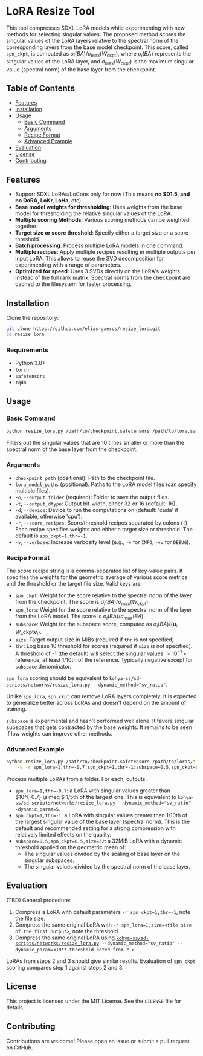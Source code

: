 # LoRA Resize Tool

This tool compresses SDXL LoRA models while experimenting with new methods for selecting singular values. The proposed method scores the singular values of the LoRA layers relative to the spectral norm of the corresponding layers from the base model checkpoint. This score, called `spn_ckpt`, is computed as $\sigma_i(BA) / \sigma_{\text{max}}(W_{\text{ckpt}})$, where $\sigma_i(BA)$ represents the singular values of the LoRA layer, and $\sigma_{\text{max}}(W_{\text{ckpt}})$ is the maximum singular value (spectral norm) of the base layer from the checkpoint.

## Table of Contents

- [Features](#features)
- [Installation](#installation)
- [Usage](#usage)
  - [Basic Command](#basic-command)
  - [Arguments](#arguments)
  - [Recipe Format](#recipe-format)
  - [Advanced Example](#advanced-example)
- [Evaluation](#evaluation)
- [License](#license)
- [Contributing](#contributing)

## Features

- Support SDXL LoRAs/LoCons only for now (This means **no SD1.5, and no DoRA, LoKr, LoHa**, etc).
- **Base model weights for thresholding**: Uses weights from the base model for thresholding the relative singular values of the LoRA.
- **Multiple scoring Methods**: Various scoring methods can be weighted together.
- **Target size or score threshold**: Specify either a target size or a score threshold.
- **Batch processing**: Process multiple LoRA models in one command.
- **Multiple recipes**: Apply multiple recipes resulting in multiple outputs per input LoRA. This allows to reuse the SVD decomposition for experimenting with a range of parameters.
- **Optimized for speed**: Uses 3 SVDs directly on the LoRA's weights instead of the full rank matrix. Spectral norms from the checkpoint are cached to the filesystem for faster processing.

## Installation

Clone the repository:

```sh
git clone https://github.com/elias-gaeros/resize_lora.git
cd resize_lora
```

### Requirements

- Python 3.8+
- `torch`
- `safetensors`
- `tqdm`

## Usage

### Basic Command

```sh
python resize_lora.py /path/to/checkpoint.safetensors /path/to/lora.safetensors -o /path/to/output/folder
```

Filters out the singular values that are 10 times smaller or more than the spectral norm of the base layer from the checkpoint.

### Arguments

- `checkpoint_path` (positional): Path to the checkpoint file.
- `lora_model_paths` (positional): Paths to the LoRA model files (can specify multiple files).
- `-o`, `--output_folder` (required): Folder to save the output files.
- `-t`, `--output_dtype`: Output bit-width, either 32 or 16 (default: 16).
- `-d`, `--device`: Device to run the computations on (default: 'cuda' if available, otherwise 'cpu').
- `-r`, `--score_recipes`: Score/threshold recipes separated by colons (`:`). Each recipe specifies weights and either a target size or threshold. The default is `spn_ckpt=1,thr=-1`.
- `-v`, `--verbose`: Increase verbosity level (e.g., `-v` for `INFO`, `-vv` for `DEBUG`).

### Recipe Format

The score recipe string is a comma-separated list of key-value pairs. It specifies the weights for the geometric average of various score metrics and the threshold or the target file size. Valid keys are:

- `spn_ckpt`: Weight for the score relative to the spectral norm of the layer from the checkpoint. The score is $\sigma_i(BA) / \sigma_\text{max}\left(W_\text{ckpt}\right)$.
- `spn_lora`: Weight for the score relative to the spectral norm of the layer from the LoRA model. The score is $\sigma_i(BA) / \sigma_\text{max}\left(BA\right)$.
- `subspace`: Weight for the subspace score, computed as $\sigma_i(BA) / \left\langle \mathbf{u}_i, W\_\text{ckpt} \mathbf{v}_i \right\rangle$.
- `size`: Target output size in MiBs (required if `thr` is not specified).
- `thr`: Log base 10 threshold for scores (required if `size` is not specified). A threshold of -1 (the default) will select the singular values $> 10^{-1} \times \text{reference}$, at least 1/10th of the reference. Typically negative except for `subspace` denominator.

`spn_lora` scoring should be equivalent to `kohya-ss/sd-scripts/networks/resize_lora.py --dynamic_method="sv_ratio"`.

Unlike `spn_lora`, `spn_ckpt` can remove LoRA layers completely. It is expected to generalize better across LoRAs and doesn't depend on the amount of training.

`subspace` is experimental and hasn't performed well alone. It favors singular subspaces that gets contracted by the base weights. It remains to be seen if low weights can improve other methods.

### Advanced Example

```sh
python resize_lora.py /path/to/checkpoint.safetensors /path/to/loras/*.safetensors -o /path/to/output/folder \
    -v -r spn_lora=1,thr=-0.7:spn_ckpt=1,thr=-1:subspace=0.5,spn_ckpt=0.5,size=32
```

Process multiple LoRAs from a folder. For each, outputs:

- `spn_lora=1,thr=-0.7`: a LoRA with singular values greater than $10^{-0.7} \simeq $ 1/5th of the largest one. This is equivalent to `kohya-ss/sd-scripts/networks/resize_lora.py --dynamic_method="sv_ratio" --dynamic_param=5`.
- `spn_ckpt=1,thr=-1`: a LoRA with singular values greater than 1/10th of the largest singular value of the base layer (spectral norm). This is the default and recommended setting for a strong compression with relatively limited effects on the quality.
- `subspace=0.5,spn_ckpt=0.5,size=32`: a 32MiB LoRA with a dynamic threshold applied on the geometric mean of:
  - The singular values divided by the scaling of base layer on the singular subspaces.
  - The singular values divided by the spectral norm of the base layer.

## Evaluation

(TBD) General procedure:

1. Compress a LoRA with default parameters `-r spn_ckpt=1,thr=-1`, note the file size.
2. Compress the same original LoRA with `-r spn_lora=1,size=<file size of the first output>`, note the threshold.
3. Compress the same original LoRA using [`kohya-ss/sd-scripts/networks/resize_lora.py`](https://github.com/kohya-ss/sd-scripts/blob/main/networks/resize_lora.py)` --dynamic_method="sv_ratio" --dynamic_param=<10**-threshold noted from 2.>`.

LoRAs from steps 2 and 3 should give similar results. Evaluation of `spn_ckpt` scoring compares step 1 against steps 2 and 3.

## License

This project is licensed under the MIT License. See the `LICENSE` file for details.

## Contributing

Contributions are welcome! Please open an issue or submit a pull request on GitHub.
